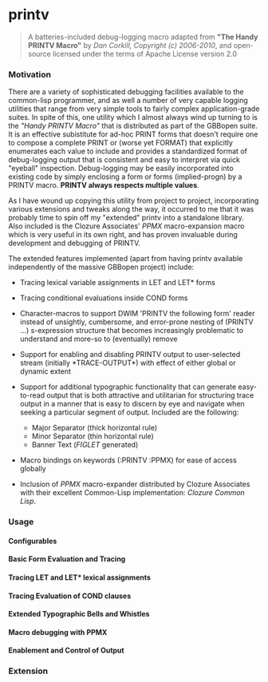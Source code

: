 printv
======

>   A batteries-included debug-logging macro adapted from __"The Handy PRINTV Macro"__
> by *Dan Corkill, Copyright (c) 2006-2010*, and open-source licensed under the terms of
> Apache License version 2.0


### Motivation

There are a variety of sophisticated debugging facilities available to
the common-lisp programmer, and as well a number of very capable
logging utilities that range from very simple tools to fairly complex
application-grade suites.  In spite of this, one utility which I
almost always wind up turning to is the *"Handy PRINTV Macro"* that is
distributed as part of the GBBopen suite.  It is an effective
subistitute for ad-hoc PRINT forms that doesn't require one to compose
a complete PRINT or (worse yet FORMAT) that explicitly enumerates each
value to include and provides a standardized format of debug-logging
output that is consistent and easy to interpret via quick "eyeball"
inspection. Debug-logging may be easily incorporated into existing
code by simply enclosing a form or forms (implied-progn) by a PRINTV
macro.  __PRINTV always respects multiple values__.

As I have wound up copying this utility from project to project,
incorporating various extensions and tweaks along the way, it occurred
to me that it was probably time to spin off my "extended" printv into
a standalone library.  Also included is the Clozure Associates' *PPMX*
macro-expansion macro which is very useful in its own right, and has
proven invaluable during development and debugging of PRINTV.

The extended features implemented (apart from having printv available
independently of the massive GBBopen project) include:

* Tracing lexical variable assignments in LET and LET* forms

* Tracing conditional evaluations inside COND forms

* Character-macros to support DWIM 'PRINTV the following form' reader
  instead of unsightly, cumbersome, and error-prone nesting of (PRINTV
  ...) s-expression structure that becomes increasingly problematic
  to understand and more-so to (eventually) remove

* Support for enabling and disabling PRINTV output to user-selected stream
  (initially \*TRACE-OUTPUT\*) with effect of either global or dynamic extent

* Support for additional typographic functionality that can generate
  easy-to-read output that is both attractive and utilitarian for structuring
  trace output in a manner that is easy to discern by eye and navigate when
  seeking a particular segment of output.   Included are the following:
   * Major Separator (thick horizontal rule)
   * Minor Separator (thin horizontal rule)
   * Banner Text     (*FIGLET* generated)

* Macro bindings on keywords (:PRINTV :PPMX) for ease of access globally

* Inclusion of *PPMX* macro-expander distributed by Clozure Associates with
  their excellent Common-Lisp implementation: *Clozure Common Lisp*.

### Usage

#### Configurables

#### Basic Form Evaluation and Tracing 

#### Tracing LET and LET* lexical assignments

#### Tracing Evaluation of COND clauses

#### Extended Typographic Bells and Whistles

#### Macro debugging with PPMX

#### Enablement and Control of Output

### Extension

